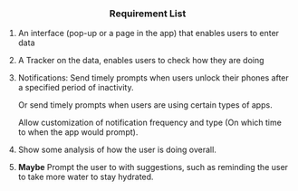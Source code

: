<h3 style="text-align:center;">Requirement List</h3>

1. An interface (pop-up or a page in the app) that enables users to enter data
2. A Tracker on the data, enables users to check how they are doing
3. Notifications:
  Send timely prompts when users unlock their phones after a specified period of inactivity.

   Or send timely prompts when users are using certain types of apps.

    Allow customization of notification frequency and type (On which time to when the app would prompt).

4. Show some analysis of how the user is doing overall.
5. **Maybe** Prompt the user to with suggestions, such as reminding the user to take more water to stay hydrated.
